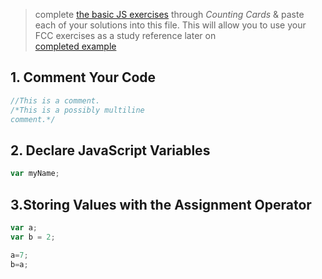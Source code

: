 > complete [the basic JS exercises](https://learn.freecodecamp.org/javascript-algorithms-and-data-structures/basic-javascript) through _Counting Cards_ & paste each of your solutions into this file.  This will allow you to use your FCC exercises as a study reference later on  
> [completed example](https://github.com/AlfiYusrina/hyf-javascript1/blob/master/week1/freecode_camp_solutions.MD) 

## 1. Comment Your Code

```js
//This is a comment.
/*This is a possibly multiline
comment.*/
```

## 2. Declare JavaScript Variables

```js
var myName;
```

## 3.Storing Values with the Assignment Operator
```js
var a;
var b = 2;

a=7;
b=a;
```
